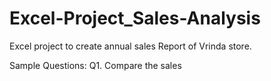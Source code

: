 # Excel-Project_Sales-Analysis

 Excel project to create annual sales Report of Vrinda store.

 Sample Questions:
 Q1. Compare the sales 
